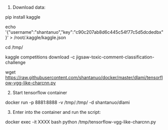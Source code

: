 1) Download data:

pip install kaggle

echo '{"username":"shantanuo","key":"c90c207ab8d6c445c54f77c5d5dcdedbx"}' > /root/.kaggle/kaggle.json

cd /tmp/

kaggle competitions download -c jigsaw-toxic-comment-classification-challenge

wget https://raw.githubusercontent.com/shantanuo/docker/master/dlami/tensorflow-vgg-like-charcnn.py

2) Start tensorflow container

docker run -p 8881:8888 -v /tmp/:/tmp/ -d shantanuo/dlami

3) Enter into the container and run the script:

docker exec -it XXXX bash
python /tmp/tensorflow-vgg-like-charcnn.py
